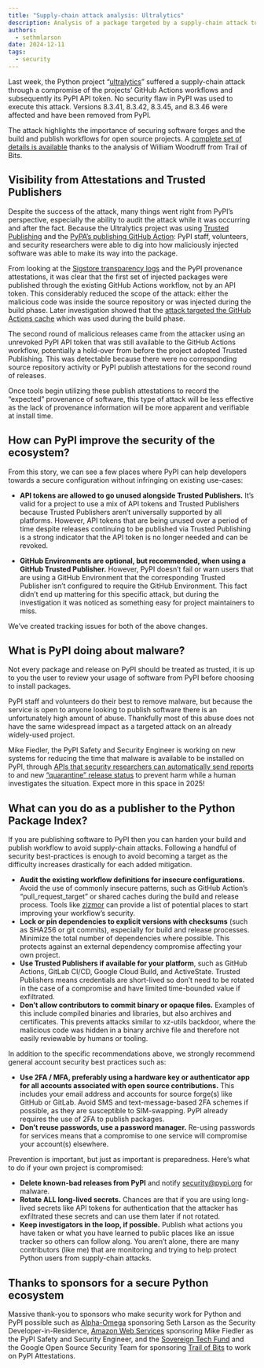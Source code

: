 ```yaml
---
title: "Supply-chain attack analysis: Ultralytics"
description: Analysis of a package targeted by a supply-chain attack to the build and release process
authors:
  - sethmlarson
date: 2024-12-11
tags:
  - security
---
```


Last week, the Python project “[ultralytics](https://pypi.org/project/ultralytics/)” suffered a supply-chain attack through a compromise of the projects’ GitHub Actions workflows and subsequently its PyPI API token. No security flaw in PyPI was used to execute this attack. Versions 8.3.41, 8.3.42, 8.3.45, and 8.3.46 were affected and have been removed from PyPI.

<!-- more -->

The attack highlights the importance of securing software forges and the build and publish workflows for open source projects. A [complete set of details is available](https://blog.yossarian.net/2024/12/06/zizmor-ultralytics-injection) thanks to the analysis of William Woodruff from Trail of Bits.

## Visibility from Attestations and Trusted Publishers

Despite the success of the attack, many things went right from PyPI’s perspective, especially the ability to audit the attack while it was occurring and after the fact. Because the Ultralytics project was using [Trusted Publishing](https://docs.pypi.org/trusted-publishers/) and the [PyPA’s publishing GitHub Action](https://github.com/pypa/gh-action-pypi-publish): PyPI staff, volunteers, and security researchers were able to dig into how maliciously injected software was able to make its way into the package.

From looking at the [Sigstore transparency logs](https://search.sigstore.dev/?logIndex=153589716) and the PyPI provenance attestations, it was clear that the first set of injected packages were published through the existing GitHub Actions workflow, not by an API token. This considerably reduced the scope of the attack: either the malicious code was inside the source repository or was injected during the build phase. Later investigation showed that the [attack targeted the GitHub Actions cache](https://blog.yossarian.net/2024/12/06/zizmor-ultralytics-injection#conclusions) which was used during the build phase.

The second round of malicious releases came from the attacker using an unrevoked PyPI API token that was still available to the GitHub Actions workflow, potentially a hold-over from before the project adopted Trusted Publishing. This was detectable because there were no corresponding source repository activity or PyPI publish attestations for the second round of releases.

Once tools begin utilizing these publish attestations to record the “expected” provenance of software, this type of attack will be less effective as the lack of provenance information will be more apparent and verifiable at install time.

## How can PyPI improve the security of the ecosystem?

From this story, we can see a few places where PyPI can help developers towards a secure configuration without infringing on existing use-cases:

* **API tokens are allowed to go unused alongside Trusted Publishers.** It’s valid for a project to use a mix of API tokens and Trusted Publishers because Trusted Publishers aren’t universally supported by all platforms. However, API tokens that are being unused over a period of time despite releases continuing to be published via Trusted Publishing is a strong indicator that the API token is no longer needed and can be revoked.

* **GitHub Environments are optional, but recommended, when using a GitHub Trusted Publisher.** However, PyPI doesn’t fail or warn users that are using a GitHub Environment that the corresponding Trusted Publisher isn’t configured to require the GitHub Environment. This fact didn’t end up mattering for this specific attack, but during the investigation it was noticed as something easy for project maintainers to miss.

We’ve created tracking issues for both of the above changes.


## What is PyPI doing about malware?

Not every package and release on PyPI should be treated as trusted, it is up to you the user to review your usage of software from PyPI before choosing to install packages.

PyPI staff and volunteers do their best to remove malware, but because the service is open to anyone looking to publish software there is an unfortunately high amount of abuse. Thankfully most of this abuse does not have the same widespread impact as a targeted attack on an already widely-used project.

Mike Fiedler, the PyPI Safety and Security Engineer is working on new systems for reducing the time that malware is available to be installed on PyPI, through [APIs that security researchers can automatically send reports](./2023-09-18-inbound-malware-reporting/) to and new [“quarantine” release status](./2024-08-16-safety-and-security-engineer-year-in-review/#project-lifecycle-status-quarantine) to prevent harm while a human investigates the situation. Expect more in this space in 2025!

## What can you do as a publisher to the Python Package Index?

If you are publishing software to PyPI then you can harden your build and publish workflow to avoid supply-chain attacks. Following a handful of security best-practices is enough to avoid becoming a target as the difficulty increases drastically for each added mitigation.

* **Audit the existing workflow definitions for insecure configurations.** Avoid the use of commonly insecure patterns, such as GitHub Action’s “pull_request_target” or shared caches during the build and release process. Tools like [zizmor](https://woodruffw.github.io/zizmor/) can provide a list of potential places to start improving your workflow’s security.
* **Lock or pin dependencies to explicit versions with checksums** (such as SHA256 or git commits), especially for build and release processes. Minimize the total number of dependencies where possible. This protects against an external dependency compromise affecting your own project.
* **Use Trusted Publishers if available for your platform**, such as GitHub Actions, GitLab CI/CD, Google Cloud Build, and ActiveState. Trusted Publishers means credentials are short-lived so don’t need to be rotated in the case of a compromise and have limited time-bounded value if exfiltrated.
* **Don’t allow contributors to commit binary or opaque files.** Examples of this include compiled binaries and libraries, but also archives and certificates. This prevents attacks similar to xz-utils backdoor, where the malicious code was hidden in a binary archive file and therefore not easily reviewable by humans or tooling.

In addition to the specific recommendations above, we strongly recommend general account security best practices such as:

* **Use 2FA / MFA, preferably using a hardware key or authenticator app for all accounts associated with open source contributions.** This includes your email address and accounts for source forge(s) like GitHub or GitLab. Avoid SMS and text-message-based 2FA schemes if possible, as they are susceptible to SIM-swapping. PyPI already requires the use of 2FA to publish packages.
* **Don’t reuse passwords, use a password manager.** Re-using passwords for services means that a compromise to one service will compromise your account(s) elsewhere.

Prevention is important, but just as important is preparedness. Here’s what to do if your own project is compromised:

* **Delete known-bad releases from PyPI** and notify [security@pypi.org](mailto:security@pypi.org) for malware.
* **Rotate ALL long-lived secrets.** Chances are that if you are using long-lived secrets like API tokens for authentication that the attacker has exfiltrated these secrets and can use them later if not rotated.
* **Keep investigators in the loop, if possible.** Publish what actions you have taken or what you have learned to public places like an issue tracker so others can follow along. You aren’t alone, there are many contributors (like me) that are monitoring and trying to help protect Python users from supply-chain attacks.

## Thanks to sponsors for a secure Python ecosystem

Massive thank-you to sponsors who make security work for Python and PyPI possible such as [Alpha-Omega](https://alpha-omega.dev/) sponsoring Seth Larson as the Security Developer-in-Residence, [Amazon Web Services](https://aws.amazon.com/opensource/) sponsoring Mike Fiedler as the PyPI Safety and Security Engineer, and the [Sovereign Tech Fund](https://www.sovereigntechfund.de/tech/python-package-index) and the Google Open Source Security Team for sponsoring [Trail of Bits](https://www.trailofbits.com/) to work on PyPI Attestations.

